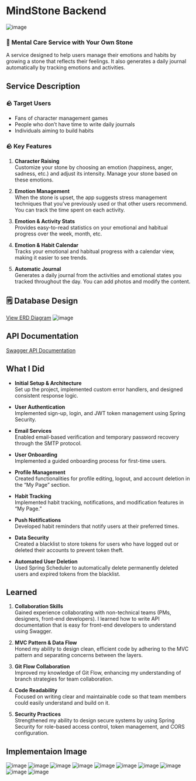 # MindStone Backend
![image](https://github.com/user-attachments/assets/4be5e5a9-5be9-4469-90c4-20b8b968d79d)

### 🧠 Mental Care Service with Your Own Stone
A service designed to help users manage their emotions and habits by growing a stone that reflects their feelings. It also generates a daily journal automatically by tracking emotions and activities.

## Service Description

### 🪨 **Target Users**
- Fans of character management games
- People who don’t have time to write daily journals
- Individuals aiming to build habits

### 🪨 **Key Features**

1. **Character Raising**  
   Customize your stone by choosing an emotion (happiness, anger, sadness, etc.) and adjust its intensity. Manage your stone based on these emotions.
   
2. **Emotion Management**  
   When the stone is upset, the app suggests stress management techniques that you've previously used or that other users recommend. You can track the time spent on each activity.
   
3. **Emotion & Activity Stats**  
   Provides easy-to-read statistics on your emotional and habitual progress over the week, month, etc.

4. **Emotion & Habit Calendar**  
   Tracks your emotional and habitual progress with a calendar view, making it easier to see trends.

5. **Automatic Journal**  
   Generates a daily journal from the activities and emotional states you tracked throughout the day. You can add photos and modify the content.

## 🗒️ Database Design

[View ERD Diagram](https://www.erdcloud.com/d/dCAAyNhQZ6bnGAG3e)
![image](https://github.com/user-attachments/assets/b194619c-4f2d-4d82-8a38-8384aec8fd46)


## API Documentation

[Swagger API Documentation](http://15.165.241.217:8080/swagger-ui/index.html)

## What I Did

- **Initial Setup & Architecture**  
   Set up the project, implemented custom error handlers, and designed consistent response logic.
   
- **User Authentication**  
   Implemented sign-up, login, and JWT token management using Spring Security.

- **Email Services**  
   Enabled email-based verification and temporary password recovery through the SMTP protocol.

- **User Onboarding**  
   Implemented a guided onboarding process for first-time users.

- **Profile Management**  
   Created functionalities for profile editing, logout, and account deletion in the “My Page” section.

- **Habit Tracking**  
   Implemented habit tracking, notifications, and modification features in “My Page.”

- **Push Notifications**  
   Developed habit reminders that notify users at their preferred times.

- **Data Security**  
   Created a blacklist to store tokens for users who have logged out or deleted their accounts to prevent token theft.

- **Automated User Deletion**  
   Used Spring Scheduler to automatically delete permanently deleted users and expired tokens from the blacklist.

## Learned

1. **Collaboration Skills**  
   Gained experience collaborating with non-technical teams (PMs, designers, front-end developers). I learned how to write API documentation that is easy for front-end developers to understand using Swagger.

2. **MVC Pattern & Data Flow**  
   Honed my ability to design clean, efficient code by adhering to the MVC pattern and separating concerns between the layers.

3. **Git Flow Collaboration**  
   Improved my knowledge of Git Flow, enhancing my understanding of branch strategies for team collaboration.

4. **Code Readability**  
   Focused on writing clear and maintainable code so that team members could easily understand and build on it.

5. **Security Practices**  
   Strengthened my ability to design secure systems by using Spring Security for role-based access control, token management, and CORS configuration.
   
## Implementaion Image

![image](https://github.com/user-attachments/assets/88b8632f-a20c-4735-9159-92576ecc49f0)
![image](https://github.com/user-attachments/assets/13b0de6f-ff28-4390-b565-8c5698afdcfd)
![image](https://github.com/user-attachments/assets/881aaf40-f75d-45f7-9552-9414bda93351)
![image](https://github.com/user-attachments/assets/2084058a-005c-4a76-a071-0550eec990a5)
![image](https://github.com/user-attachments/assets/596607c0-11ac-47db-8672-6f177bd9612f)
![image](https://github.com/user-attachments/assets/a4845dea-0b2b-4be0-b8ef-f2fb1b0f0716)
![image](https://github.com/user-attachments/assets/a21657f3-228f-435f-9b66-f2ec0d6b50d9)
![image](https://github.com/user-attachments/assets/557647d6-334d-4bca-9959-4b5154a46f63)
![image](https://github.com/user-attachments/assets/e5a3d76f-81da-49c2-96b0-ea6bd227f66e)
![image](https://github.com/user-attachments/assets/ec37dd74-4c24-42ff-8877-274f6d3ce94c)
